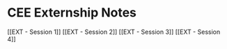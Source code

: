 # CEE Externship Notes
[[EXT - Session 1]]
[[EXT - Session 2]]
[[EXT - Session 3]]
[[EXT - Session 4]]

